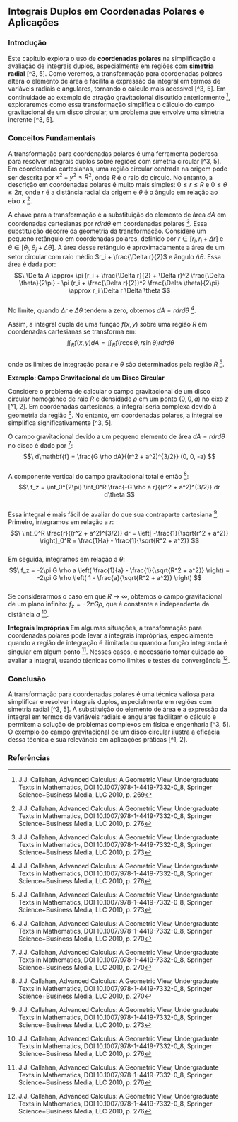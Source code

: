 ## Integrais Duplos em Coordenadas Polares e Aplicações
### Introdução
Este capítulo explora o uso de **coordenadas polares** na simplificação e avaliação de integrais duplos, especialmente em regiões com **simetria radial** [^3, 5]. Como veremos, a transformação para coordenadas polares altera o elemento de área e facilita a expressão da integral em termos de variáveis radiais e angulares, tornando o cálculo mais acessível [^3, 5]. Em continuidade ao exemplo de atração gravitacional discutido anteriormente [^1], exploraremos como essa transformação simplifica o cálculo do campo gravitacional de um disco circular, um problema que envolve uma simetria inerente [^3, 5].

### Conceitos Fundamentais
A transformação para coordenadas polares é uma ferramenta poderosa para resolver integrais duplos sobre regiões com simetria circular [^3, 5]. Em coordenadas cartesianas, uma região circular centrada na origem pode ser descrita por $x^2 + y^2 \leq R^2$, onde $R$ é o raio do círculo. No entanto, a descrição em coordenadas polares é muito mais simples: $0 \leq r \leq R$ e $0 \leq \theta \leq 2\pi$, onde $r$ é a distância radial da origem e $\theta$ é o ângulo em relação ao eixo $x$ [^5].

A chave para a transformação é a substituição do elemento de área $dA$ em coordenadas cartesianas por $r dr d\theta$ em coordenadas polares [^3]. Essa substituição decorre da geometria da transformação. Considere um pequeno retângulo em coordenadas polares, definido por $r \in [r_i, r_i + \Delta r]$ e $\theta \in [\theta_j, \theta_j + \Delta \theta]$. A área desse retângulo é aproximadamente a área de um setor circular com raio médio $r_i + \frac{\Delta r}{2}$ e ângulo $\Delta \theta$. Essa área é dada por:
$$\
\Delta A \approx \pi (r_i + \frac{\Delta r}{2} + \Delta r)^2 \frac{\Delta \theta}{2\pi} - \pi (r_i + \frac{\Delta r}{2})^2 \frac{\Delta \theta}{2\pi} \approx r_i \Delta r \Delta \theta
$$\
No limite, quando $\Delta r$ e $\Delta \theta$ tendem a zero, obtemos $dA = r dr d\theta$ [^5].

Assim, a integral dupla de uma função $f(x, y)$ sobre uma região $R$ em coordenadas cartesianas se transforma em:
$$\
\iint_R f(x, y) dA = \iint_R f(r \cos \theta, r \sin \theta) r dr d\theta
$$\
onde os limites de integração para $r$ e $\theta$ são determinados pela região $R$ [^3].

**Exemplo: Campo Gravitacional de um Disco Circular**

Considere o problema de calcular o campo gravitacional de um disco circular homogêneo de raio $R$ e densidade $\rho$ em um ponto $(0, 0, a)$ no eixo $z$ [^1, 2]. Em coordenadas cartesianas, a integral seria complexa devido à geometria da região [^2]. No entanto, em coordenadas polares, a integral se simplifica significativamente [^3, 5].

O campo gravitacional devido a um pequeno elemento de área $dA = r dr d\theta$ no disco é dado por [^2]:
$$\
d\mathbf{f} = \frac{G \rho dA}{(r^2 + a^2)^{3/2}} (0, 0, -a)
$$\
A componente vertical do campo gravitacional total é então [^2]:
$$\
f_z = \int_0^{2\pi} \int_0^R \frac{-G \rho a r}{(r^2 + a^2)^{3/2}} dr d\theta
$$\
Essa integral é mais fácil de avaliar do que sua contraparte cartesiana [^3]. Primeiro, integramos em relação a $r$:
$$\
\int_0^R \frac{r}{(r^2 + a^2)^{3/2}} dr = \left[ -\frac{1}{\sqrt{r^2 + a^2}} \right]_0^R = \frac{1}{a} - \frac{1}{\sqrt{R^2 + a^2}}
$$\
Em seguida, integramos em relação a $\theta$:
$$\
f_z = -2\pi G \rho a \left( \frac{1}{a} - \frac{1}{\sqrt{R^2 + a^2}} \right) = -2\pi G \rho \left( 1 - \frac{a}{\sqrt{R^2 + a^2}} \right)
$$\
Se considerarmos o caso em que $R \to \infty$, obtemos o campo gravitacional de um plano infinito: $f_z = -2\pi G \rho$, que é constante e independente da distância $a$ [^5].

**Integrais Impróprias**
Em algumas situações, a transformação para coordenadas polares pode levar a integrais impróprias, especialmente quando a região de integração é ilimitada ou quando a função integranda é singular em algum ponto [^5]. Nesses casos, é necessário tomar cuidado ao avaliar a integral, usando técnicas como limites e testes de convergência [^5].

### Conclusão
A transformação para coordenadas polares é uma técnica valiosa para simplificar e resolver integrais duplos, especialmente em regiões com simetria radial [^3, 5]. A substituição do elemento de área e a expressão da integral em termos de variáveis radiais e angulares facilitam o cálculo e permitem a solução de problemas complexos em física e engenharia [^3, 5]. O exemplo do campo gravitacional de um disco circular ilustra a eficácia dessa técnica e sua relevância em aplicações práticas [^1, 2].

### Referências
[^1]: J.J. Callahan, Advanced Calculus: A Geometric View, Undergraduate Texts in Mathematics, DOI 10.1007/978-1-4419-7332-0_8, Springer Science+Business Media, LLC 2010, p. 269
[^2]: J.J. Callahan, Advanced Calculus: A Geometric View, Undergraduate Texts in Mathematics, DOI 10.1007/978-1-4419-7332-0_8, Springer Science+Business Media, LLC 2010, p. 270
[^3]: J.J. Callahan, Advanced Calculus: A Geometric View, Undergraduate Texts in Mathematics, DOI 10.1007/978-1-4419-7332-0_8, Springer Science+Business Media, LLC 2010, p. 273
[^4]: J.J. Callahan, Advanced Calculus: A Geometric View, Undergraduate Texts in Mathematics, DOI 10.1007/978-1-4419-7332-0_8, Springer Science+Business Media, LLC 2010, p. 275
[^5]: J.J. Callahan, Advanced Calculus: A Geometric View, Undergraduate Texts in Mathematics, DOI 10.1007/978-1-4419-7332-0_8, Springer Science+Business Media, LLC 2010, p. 276
<!-- END -->